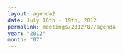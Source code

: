 ```yaml
---
layout: agenda2
date: July 16th - 19th, 2012
permalink: meetings/2012/07/agenda
year: "2012"
month: "07"
---
```

